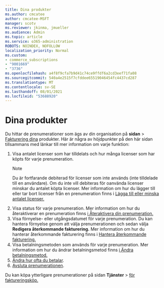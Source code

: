 ```yaml
---
title: Dina produkter
ms.author: cmcatee
author: cmcatee-MSFT
manager: scotv
ms.reviewer: jkinma, jmueller
ms.audience: Admin
ms.topic: article
ms.service: o365-administration
ROBOTS: NOINDEX, NOFOLLOW
localization_priority: Normal
ms.custom:
- commerce_subscriptions
- "9001669"
- "3736"
ms.openlocfilehash: a4f8f9cfa7b9d41c74ce9ffdf6a2cd3eef71fa08
ms.sourcegitcommit: 540a4e2515f7cfddee65519046454fc4437cd287
ms.translationtype: MT
ms.contentlocale: sv-SE
ms.lasthandoff: 08/01/2021
ms.locfileid: "53688920"
---
```

# <a name="your-products"></a>Dina produkter

Du hittar de prenumerationer som ägs av din organisation på **sidan**  >  [Fakturering dina](https://go.microsoft.com/fwlink/p/?linkid=842054) produkter. Här är några av höjdpunkter på den här sidan tillsammans med länkar till mer information om varje funktion:

1. Visa antalet licenser som har tilldelats och hur många licenser som har köpts för varje prenumeration.
    > [!NOTE]
    > Du är fortfarande debiterad för licenser som inte används (inte tilldelade till en användare). Om du inte vill debiteras för oanvända licenser minskar du antalet köpta licenser. Mer information om hur du lägger till eller tar bort licenser från en prenumeration finns i [Lägga till eller minska antalet licenser.](https://docs.microsoft.com/alchemyinsights/how-to-add-or-reduce-licenses)
2. Visa status för varje prenumeration. Mer information om hur du återaktiverar en prenumeration finns [i Återaktivera din prenumeration.](reactivate-your-subscription.md)
3. Visa förnyelse- eller utgångsdatumet för varje prenumeration. Du kan hantera förnyelse genom att välja prenumerationen och sedan välja **Redigera återkommande fakturering.** Mer information om hur du hanterar återkommande fakturering finns i [Hantera återkommande fakturering.](manage-auto-renewal.md)
4. Visa betalningsmetoden som används för varje prenumeration. Mer information om hur du ändrar betalningsmetod finns [i Ändra betalningsmetod.](change-payment-method.md)
5. [Ändra hur ofta du betalar](change-how-often-you-pay.md).
6. [Avsluta prenumerationen](https://go.microsoft.com/fwlink/?linkid=2119113).

Du kan köpa ytterligare prenumerationer på sidan **Tjänster**  >  [för faktureringsköp.](https://go.microsoft.com/fwlink/p/?linkid=868433)